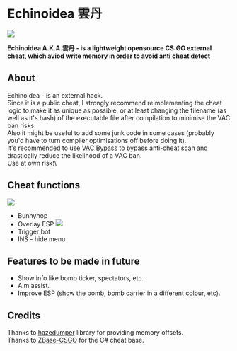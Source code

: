 # Echinoidea 雲丹
![](https://user-images.githubusercontent.com/65479796/202908059-37939ecf-572e-410e-88d2-bf5fd1baed30.png)

 **Echinoidea A.K.A.雲丹 - is a lightweight opensource CS:GO external cheat, which aviod write memory in order to avoid anti cheat detect**

## About
Echinoidea - is an external hack.\
Since it is a public cheat, I strongly recommend reimplementing the cheat logic to make it as unique as possible, or at least changing the filename (as well as it's hash) of the executable file after compilation to minimise the VAC ban risks.\
Also it might be useful to add some junk code in some cases (probably you'd have to turn compiler optimisations off before doing it).\
It's recommended to use [VAC Bypass](https://github.com/danielkrupinski/VAC-Bypass-Loader) to bypass anti-cheat scan and drastically reduce the likelihood of a VAC ban.\
Use at own risk!\

## Cheat functions
![](https://user-images.githubusercontent.com/65479796/202891808-7ed1ffa7-4438-44e0-b36d-f2b5c114550d.png)
- Bunnyhop
- Overlay ESP
![](https://user-images.githubusercontent.com/65479796/202891822-32848822-c9b3-49f0-aef8-e3581b992122.png)
- Trigger bot
- INS - hide menu

## Features to be made in future
- Show info like bomb ticker, spectators, etc.
- Aim assist.
- Improve ESP (show the bomb, bomb carrier in a different colour, etc).

## Credits
Thanks to [hazedumper](https://github.com/frk1/hazedumper "hazedumper") library for providing memory offsets.\
Thanks to [ZBase-CSGO](https://github.com/Coopyy/ZBase-CSGO) for the C# cheat base.
